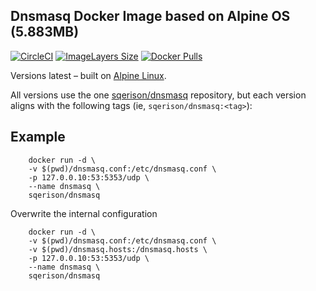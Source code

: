 Dnsmasq Docker Image based on Alpine OS (5.883MB)
---------------------------------------------------------
[![CircleCI](https://img.shields.io/circleci/project/sqerison/dnsmasq.svg)](https://circleci.com/gh/sqerison/dnsmasq)
[![ImageLayers Size](https://img.shields.io/imagelayers/image-size/sqerison/dnsmasq/1.svg)](https://circleci.com/gh/sqerison/dnsmasq/1)
[![Docker Pulls](https://img.shields.io/docker/pulls/sqerison/dnsmasq.svg)](https://hub.docker.com/r/sqerison/dnsmasq/)

Versions latest – built on [Alpine Linux](https://alpinelinux.org/).

All versions use the one [sqerison/dnsmasq](https://hub.docker.com/r/sqerison/dnsmasq/) repository,
but each version aligns with the following tags (ie, `sqerison/dnsmasq:<tag>`):

Example
-------
```
    docker run -d \
    -v $(pwd)/dnsmasq.conf:/etc/dnsmasq.conf \
    -p 127.0.0.10:53:5353/udp \
    --name dnsmasq \
    sqerison/dnsmasq
```
  Overwrite the internal configuration
```
    docker run -d \
    -v $(pwd)/dnsmasq.conf:/etc/dnsmasq.conf \
    -v $(pwd)/dnsmasq.hosts:/dnsmasq.hosts \
    -p 127.0.0.10:53:5353/udp \
    --name dnsmasq \
    sqerison/dnsmasq
```
